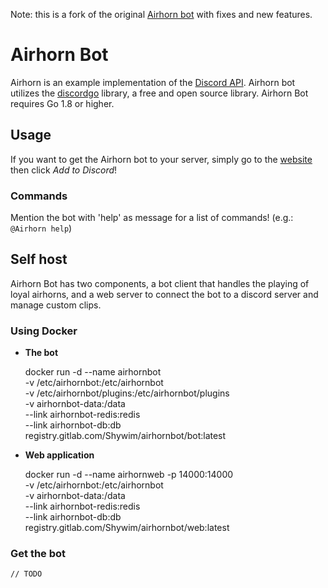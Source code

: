 Note: this is a fork of the original [Airhorn bot](https://github.com/hammerandchisel/airhornbot) with fixes
and new features.

# Airhorn Bot
Airhorn is an example implementation of the [Discord API](https://discordapp.com/developers/docs/intro).
Airhorn bot utilizes the [discordgo](https://github.com/bwmarrin/discordgo) library, a free and open source
library. Airhorn Bot requires Go 1.8 or higher.

## Usage

If you want to get the Airhorn bot to your server, simply go to the [website](https://airhorn.shywim.fr) then
click *Add to Discord*!

### Commands

Mention the bot with 'help' as message for a list of commands! (e.g.: `@Airhorn help`)

## Self host

Airhorn Bot has two components, a bot client that handles the playing of loyal airhorns,
and a web server to connect the bot to a discord server and manage custom clips.

### Using Docker

 - **The bot**

     docker run -d --name airhornbot \
     	-v /etc/airhornbot:/etc/airhornbot \
	-v /etc/airhornbot/plugins:/etc/airhornbot/plugins \
	-v airhornbot-data:/data \
	--link airhornbot-redis:redis \
	--link airhornbot-db:db \
	registry.gitlab.com/Shywim/airhornbot/bot:latest

 - **Web application**

     docker run -d --name airhornweb -p 14000:14000 \
     	-v /etc/airhornbot:/etc/airhornbot \
	-v airhornbot-data:/data \
	--link airhornbot-redis:redis \
	--link airhornbot-db:db \
	registry.gitlab.com/Shywim/airhornbot/web:latest

### Get the bot

	// TODO

